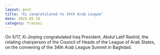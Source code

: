 ```yaml
---
layout: post
title: "Xi congratulated to 34th Arab League"
date: 2025-05-18
category: tracexi
---
```


On 5/17, Xi Jinping congratulated Iraq President, Abdul Latif Rashid, the rotating chairperson of the Council of Heads of the League of Arab States, on the convening of the 34th Arab League Summit in Baghdad.
